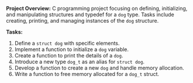 **Project Overview:**
C programming project focusing on defining, initializing, and manipulating structures and typedef for a `dog` type. Tasks include creating, printing, and managing instances of the `dog` structure.

**Tasks:**
1. Define a `struct dog` with specific elements.
2. Implement a function to initialize a `dog` variable.
3. Create a function to print the details of a `dog`.
4. Introduce a new type `dog_t` as an alias for `struct dog`.
5. Develop a function to create a new `dog` and handle memory allocation.
6. Write a function to free memory allocated for a `dog_t` struct.
